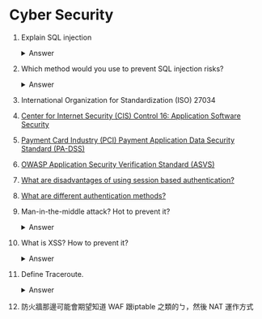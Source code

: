 # Cyber Security

1. Explain SQL injection
    <details>
    <summary>Answer</summary>
    When our service is using SQL database, attacker may insert some SQL command to the input field, and the SQL command will be executed by the database. For example, attacker may insert `select * from users where id = 1; drop table users;` to the input field, and the database will return the user info, and drop the users table.
    </details>
2. Which method would you use to prevent SQL injection risks?
    <details>
    <summary>Answer</summary>

    - Use prepared statements and parameterized queries and make sure the interpreter can tell the difference between data and code

    - Use stored procedures and calling them needed to avoid dynamic generation in SQL
    - Use white list input validation and avoid blacklist methods since these are not as secure
    </details>

3. International Organization for Standardization (ISO) 27034
4. [Center for Internet Security (CIS) Control 16: Application Software Security](https://blog.netwrix.com/2022/04/05/cis-control-application-software-security/)
5. [Payment Card Industry (PCI) Payment Application Data Security Standard (PA-DSS)](https://listings.pcisecuritystandards.org/minisite/en/docs/PA-DSS_v3.pdf)
6. [OWASP Application Security Verification Standard (ASVS)](https://owasp.org/www-project-application-security-verification-standard/)

7. [What are disadvantages of using session based authentication?](https://github.com/Gauthamjm007/Backend-NodeJS-Golang-Interview_QA#what-are-disadvantages-of-using-session-based-authentication)

8. [What are different authentication methods?](https://github.com/Gauthamjm007/Backend-NodeJS-Golang-Interview_QA#what-are-disadvantages-of-using-session-based-authentication)

9.  Man-in-the-middle attack? Hot to prevent it?
    <details>
    <summary>Answer</summary>
    The attacker spy on the transport of communication. Insert a layer into the line and exchange the data of 2 sides. Thus, the attacker can fabricate the data and send to the other side.
    So attacker can steal your data.
    </details>

10. What is XSS? How to prevent it?
    <details>
    <summary>Answer</summary>
    XSS is a type of injection, in which malicious scripts are injected into otherwise benign and trusted websites. XSS attacks occur when an attacker uses a web application to send malicious code, generally in the form of a browser side script, to a different end user. Flaws that allow these attacks to succeed are quite widespread and occur anywhere a web application uses input from a user within the output it generates without validating or encoding it.
    </details>

12. Define Traceroute.
    <details>
    <summary>Answer</summary>
    Tracerroute is a network tool depends on ICMP. It can show the route like router and ip address of the packet from the source to the destination.
    It use TTL to implement. When packet reach the router, the router will decrease the TTL by 1. If the TTL is 0, the packet will be dropped. So the router can know the route of the packet.
    Most of the firewall will block the ICMP packet, so traceroute will not work. Or the router will not decrease the TTL, so the packet will not be dropped.
    <details>

13. 防火牆那邊可能會期望知道 WAF 跟iptable 之類的ㄅ，然後 NAT 運作方式